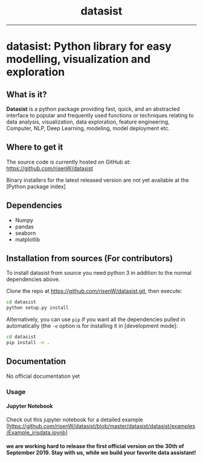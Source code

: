 <div align="center">
  <h1><b>datasist</b></h1>
</div>

-----------------

# datasist: Python library for easy modelling, visualization and exploration

## What is it?

**Datasist** is a python package providing fast, quick, and an abstracted interface to popular and frequently used functions or techniques relating to data analysis, visualization, data exploration, feature engineering, Computer, NLP, Deep Learning, modeling, model deployment etc. 


## Where to get it
The source code is currently hosted on GitHub at:
https://github.com/risenW/datasist

Binary installers for the latest released version are not yet available at the [Python
package index]


## Dependencies
- Numpy
- pandas
- seaborn
- matplotlib


## Installation from sources (<b>For contributors</b>)
To install datasist from source you need python 3 in addition to the normal
dependencies above.


Clone the repo at https://github.com/risenW/datasist.git, then execute:

```sh
cd datasist
python setup.py install
```

Alternatively, you can use `pip` if you want all the dependencies pulled
in automatically (the `-e` option is for installing it in [development
mode]:

```sh
cd datasist
pip install -e .
```

## Documentation
No official documentation yet

### Usage
#### Jupyter Notebook
 Check out this jupyter notebook for a detailed example [https://github.com/risenW/datasist/blob/master/datasist/datasist/examples/Example_irisdata.ipynb]


#### we are working hard to release the first official version on the 30th of September 2019. Stay with us, while we build your favorite data assistant! 
